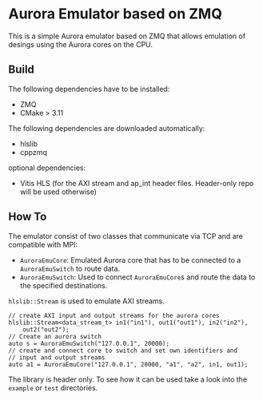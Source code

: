 # Aurora Emulator based on ZMQ

This is a simple Aurora emulator based on ZMQ that allows emulation of desings using the Aurora cores on the CPU.


## Build

The following dependencies have to be installed:

- ZMQ
- CMake > 3.11

The following dependencies are downloaded automatically:

- hlslib
- cppzmq

optional dependencies:

- Vitis HLS (for the AXI stream and ap_int header files. Header-only repo will be used otherwise)

## How To

The emulator consist of two classes that communicate via TCP and are compatible with MPI:

- `AuroraEmuCore`: Emulated Aurora core that has to be connected to a `AuroraEmuSwitch` to route data.
- `AuroraEmuSwitch`: Used to connect `AuroraEmuCore`s and route the data to the specified destinations.

`hlslib::Stream` is used to emulate AXI streams.

```{c++}
// create AXI input and output streams for the aurora cores
hlslib::Stream<data_stream_t> in1("in1"), out1("out1"), in2("in2"),
    out2("out2");
// Create an aurora switch
auto s = AuroraEmuSwitch("127.0.0.1", 20000);
// create and connect core to switch and set own identifiers and 
// input and output streams
auto a1 = AuroraEmuCore("127.0.0.1", 20000, "a1", "a2", in1, out1);
```

The library is header only. To see how it can be used take a look into the `example` or `test` directories.
